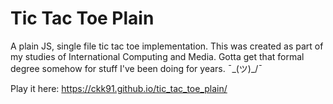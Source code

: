 # Tic Tac Toe Plain
A plain JS, single file tic tac toe implementation. This was created as part of my studies of International Computing and Media. 
Gotta get that formal degree somehow for stuff I've been doing for years. ¯\_(ツ)_/¯

Play it here: https://ckk91.github.io/tic_tac_toe_plain/